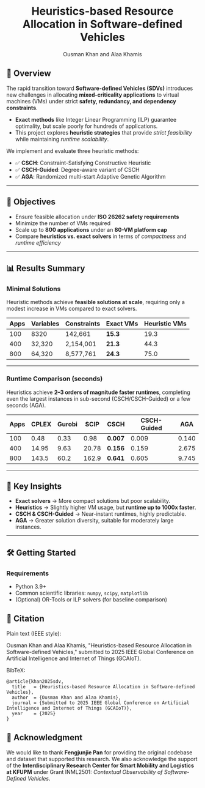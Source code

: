 <div align="center">

# Heuristics-based Resource Allocation in Software-defined Vehicles  

Ousman Khan and Alaa Khamis  

</div>  

## 📖 Overview  
The rapid transition toward **Software-defined Vehicles (SDVs)** introduces new challenges in allocating **mixed-criticality applications** to virtual machines (VMs) under strict **safety, redundancy, and dependency constraints**.  

- **Exact methods** like Integer Linear Programming (ILP) guarantee optimality, but scale poorly for hundreds of applications.  
- This project explores **heuristic strategies** that provide *strict feasibility* while maintaining *runtime scalability*.  

We implement and evaluate three heuristic methods:  
- ✅ **CSCH**: Constraint-Satisfying Constructive Heuristic  
- ✅ **CSCH-Guided**: Degree-aware variant of CSCH  
- ✅ **AGA**: Randomized multi-start Adaptive Genetic Algorithm  

---

## 🎯 Objectives  
- Ensure feasible allocation under **ISO 26262 safety requirements**  
- Minimize the number of VMs required  
- Scale up to **800 applications** under an **80-VM platform cap**  
- Compare **heuristics vs. exact solvers** in terms of *compactness* and *runtime efficiency*  

---

## 📊 Results Summary  

### Minimal Solutions  
Heuristic methods achieve **feasible solutions at scale**, requiring only a modest increase in VMs compared to exact solvers.  

| Apps | Variables | Constraints | Exact VMs | Heuristic VMs |
|------|-----------|-------------|-----------|---------------|
| 100  | 8320      | 142,661     | **15.3**  | 19.3          |
| 400  | 32,320    | 2,154,001   | **21.3**  | 44.3          |
| 800  | 64,320    | 8,577,761   | **24.3**  | 75.0          |

---

### Runtime Comparison (seconds)  
Heuristics achieve **2–3 orders of magnitude faster runtimes**, completing even the largest instances in sub-second (CSCH/CSCH-Guided) or a few seconds (AGA).  

| Apps | CPLEX | Gurobi | SCIP | CSCH | CSCH-Guided | AGA |
|------|-------|--------|------|------|-------------|-----|
| 100  | 0.48  | 0.33   | 0.98 | **0.007** | 0.009 | 0.140 |
| 400  | 14.95 | 9.63   | 20.78| **0.156** | 0.159 | 2.675 |
| 800  | 143.5 | 60.2   | 162.9| **0.641** | 0.605 | 9.745 |

---

## 🔑 Key Insights  
- **Exact solvers** → More compact solutions but poor scalability.  
- **Heuristics** → Slightly higher VM usage, but **runtime up to 1000x faster**.  
- **CSCH & CSCH-Guided** → Near-instant runtimes, highly predictable.  
- **AGA** → Greater solution diversity, suitable for moderately large instances.  

---

## 🛠️ Getting Started  

### Requirements  
- Python 3.9+  
- Common scientific libraries: `numpy`, `scipy`, `matplotlib`  
- (Optional) OR-Tools or ILP solvers (for baseline comparison)  


## 🔖 Citation

Plain text (IEEE style):

Ousman Khan and Alaa Khamis, "Heuristics-based Resource Allocation in Software-defined Vehicles," submitted to 2025 IEEE Global Conference on Artificial Intelligence and Internet of Things (GCAIoT).

BibTeX:
```
@article{khan2025sdv,
  title   = {Heuristics-based Resource Allocation in Software-defined Vehicles},
  author  = {Ousman Khan and Alaa Khamis},
  journal = {Submitted to 2025 IEEE Global Conference on Artificial Intelligence and Internet of Things (GCAIoT)},
  year    = {2025}
}
```

## 🙏 Acknowledgment  

We would like to thank **Fengjunjie Pan** for providing the original codebase and dataset that supported this research. We also acknowledge the support of the **Interdisciplinary Research Center for Smart Mobility and Logistics at KFUPM** under Grant INML2501: *Contextual Observability of Software-Defined Vehicles*.  

